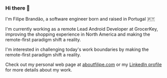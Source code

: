 ### Hi there 👋

  I'm Filipe Brandão, a software engineer born and raised in Portugal 🇵🇹

  I'm currently working as a remote Lead Android Developer at GrocerKey, improving the shopping experience in North America and making the remote-first paradigm shift a reality.

  I'm interested in challenging today's work boundaries by making the remote-first paradigm shift a reality.
  
  Check out my  personal web page at [aboutfilipe.com](https://aboutfilipe.com) or my [LinkedIn profile](https://www.linkedin.com/in/filipebrandao90/) for more details about my work.
<!--
**filipebrandao/filipebrandao** is a ✨ _special_ ✨ repository because its `README.md` (this file) appears on your GitHub profile.

Here are some ideas to get you started:

- 🔭 I’m currently working on ...
- 🌱 I’m currently learning ...
- 👯 I’m looking to collaborate on ...
- 🤔 I’m looking for help with ...
- 💬 Ask me about ...
- 📫 How to reach me: ...
- 😄 Pronouns: ...
- ⚡ Fun fact: ...
-->
